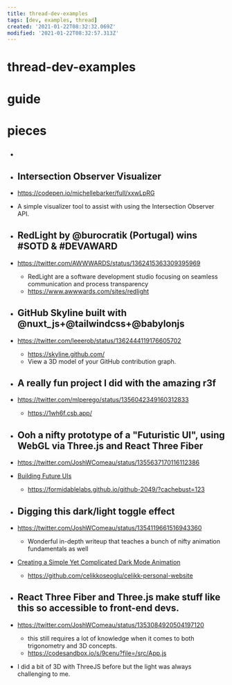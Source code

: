 ```yaml
---
title: thread-dev-examples
tags: [dev, examples, thread]
created: '2021-01-22T08:32:32.069Z'
modified: '2021-01-22T08:32:57.313Z'
---
```


# thread-dev-examples

# guide

# pieces

- ## 

- ## Intersection Observer Visualizer
- https://codepen.io/michellebarker/full/xxwLpRG
- A simple visualizer tool to assist with using the Intersection Observer API.

- ## RedLight by @burocratik (Portugal) wins #SOTD & #DEVAWARD
- https://twitter.com/AWWWARDS/status/1362415363309395969
  - RedLight are a software development studio focusing on seamless communication and process transparency
  - https://www.awwwards.com/sites/redlight

- ## GitHub Skyline built with @nuxt_js+@tailwindcss+@babylonjs
- https://twitter.com/leeerob/status/1362444119176605702
  - https://skyline.github.com/
  - View a 3D model of your GitHub contribution graph.

- ## A really fun project I did with the amazing r3f
- https://twitter.com/mlperego/status/1356042349160312833
  - https://1wh6f.csb.app/

- ## Ooh a nifty prototype of a "Futuristic UI", using WebGL via Three.js and React Three Fiber
- https://twitter.com/JoshWComeau/status/1355637170116112386
- [Building Future UIs](https://formidable.com/blog/2021/future-ui/)
  - https://formidablelabs.github.io/github-2049/?cachebust=123

- ## Digging this dark/light toggle effect 
- https://twitter.com/JoshWComeau/status/1354119661516943360
  - Wonderful in-depth writeup that teaches a bunch of nifty animation fundamentals as well
- [Creating a Simple Yet Complicated Dark Mode Animation](https://celikk.me/blog/darkModeAnimation/)
  - https://github.com/celikkoseoglu/celikk-personal-website

- ## React Three Fiber and Three.js make stuff like this so accessible to front-end devs.
- https://twitter.com/JoshWComeau/status/1353084920504197120
  - this still requires a lot of knowledge when it comes to both trigonometry and 3D concepts.
  - https://codesandbox.io/s/9cenu?file=/src/App.js
- I did a bit of 3D with ThreeJS before but the light was always challenging to me.
